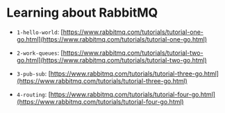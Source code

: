 # Learning about RabbitMQ

- `1-hello-world`: [https://www.rabbitmq.com/tutorials/tutorial-one-go.html](https://www.rabbitmq.com/tutorials/tutorial-one-go.html)

- `2-work-queues`: [https://www.rabbitmq.com/tutorials/tutorial-two-go.html](https://www.rabbitmq.com/tutorials/tutorial-two-go.html)

- `3-pub-sub`: [https://www.rabbitmq.com/tutorials/tutorial-three-go.html](https://www.rabbitmq.com/tutorials/tutorial-three-go.html)

- `4-routing`: [https://www.rabbitmq.com/tutorials/tutorial-four-go.html](https://www.rabbitmq.com/tutorials/tutorial-four-go.html)
